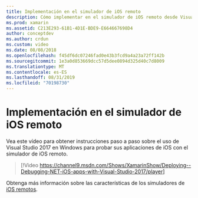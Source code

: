 ```yaml
---
title: Implementación en el simulador de iOS remoto
description: Cómo implementar en el simulador de iOS remoto desde Visual Studio 2017 en Windows.
ms.prod: xamarin
ms.assetid: C213E293-61B1-4D1E-BDE9-E664667698D4
author: conceptdev
ms.author: crdun
ms.custom: video
ms.date: 08/08/2018
ms.openlocfilehash: f45df6dc07246fad0e43b3fcd9a4a23a72ff142b
ms.sourcegitcommit: 1e3a0d853669dcc57d5dee0894d325d40c7d8009
ms.translationtype: MT
ms.contentlocale: es-ES
ms.lasthandoff: 08/31/2019
ms.locfileid: "70198730"
---
```

# <a name="deploy-to-the-remoted-ios-simulator"></a>Implementación en el simulador de iOS remoto

Vea este vídeo para obtener instrucciones paso a paso sobre el uso de Visual Studio 2017 en Windows para probar sus aplicaciones de iOS con el simulador de iOS remoto.

> [!Video https://channel9.msdn.com/Shows/XamarinShow/Deploying--Debugging-NET-iOS-apps-with-Visual-Studio-2017/player]

Obtenga más información sobre las características de los simuladores de [iOS remotos](index.md).
